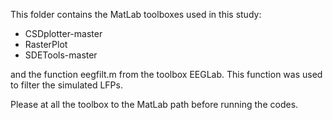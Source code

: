 This folder contains the MatLab toolboxes used in this study:

- CSDplotter-master
- RasterPlot
- SDETools-master

and the function eegfilt.m from the toolbox EEGLab. This function was used to filter the simulated LFPs.

Please at all the toolbox to the MatLab path before running the codes.
